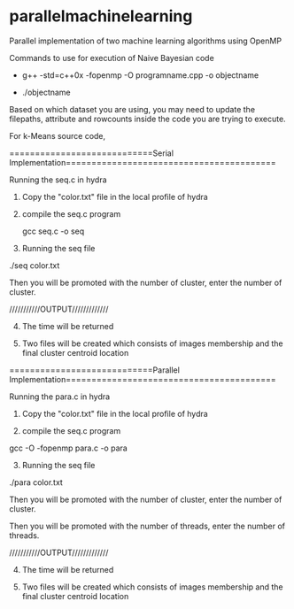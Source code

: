 # parallelmachinelearning


Parallel implementation of two machine learning algorithms using OpenMP


Commands to use for execution of Naive Bayesian code


- g++ -std=c++0x -fopenmp -O programname.cpp -o objectname


- ./objectname


Based on which dataset you are using, you may need to update the filepaths, attribute and rowcounts inside the code you are trying to execute.


For k-Means source code,

============================Serial Implementation=========================================


Running the seq.c in hydra


1. Copy the "color.txt" file in the local profile of hydra


2. compile the seq.c program


   gcc seq.c -o seq


3. Running the seq file


  ./seq color.txt
  
  
  Then you will be promoted with the number of cluster, enter the number of cluster.


///////////OUTPUT/////////////


4. The time will be returned


5. Two files will be created which consists of images membership and the final cluster centroid location 


============================Parallel Implementation=========================================


Running the para.c in hydra


1. Copy the "color.txt" file in the local profile of hydra


2. compile the seq.c program


  gcc -O -fopenmp para.c -o para


3. Running the seq file


  ./para color.txt
  
  
  Then you will be promoted with the number of cluster, enter the number of cluster.
  
  
  Then you will be promoted with the number of threads, enter the number of threads.


///////////OUTPUT/////////////


4. The time will be returned


5. Two files will be created which consists of images membership and the final cluster centroid location 


